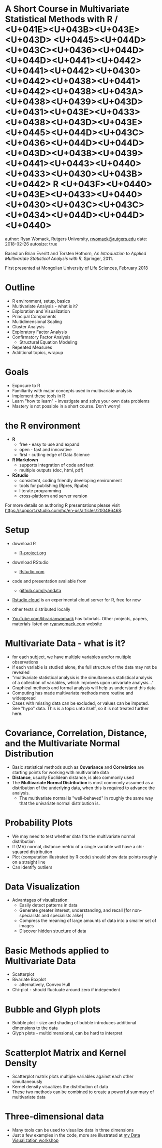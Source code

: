 A Short Course in Multivariate Statistical Methods with R / <U+041E><U+043B><U+043E><U+043D> <U+0445><U+044D><U+043C><U+0436><U+044D><U+044D><U+0441><U+0442> <U+0441><U+0442><U+0430><U+0442><U+0438><U+0441><U+0442><U+0438><U+043A><U+0438><U+0439><U+043D> <U+0431><U+043E><U+0433><U+0438><U+043D><U+043E> <U+0445><U+044D><U+043C><U+0436><U+044D><U+044D><U+043D><U+0438><U+0439> <U+0441><U+0443><U+0440><U+0433><U+0430><U+043B><U+0442> R <U+043F><U+0440><U+043E><U+0433><U+0440><U+0430><U+043C><U+043C> <U+0434><U+044D><U+044D><U+0440>
========================================================
author: Ryan Womack, Rutgers University, rwomack@rutgers.edu
date: 2018-02-26
autosize: true

Based on Brian Everitt and Torsten Hothorn, *An Introduction to Applied Multivariate Statistical Analysis with R*, Springer, 2011.

First presented at Mongolian University of Life Sciences, February 2018

Outline
========================================================
* R environment, setup, basics
* Multivariate Analysis - what is it?
* Exploration and Visualization
* Principal Components
* Multidimensional Scaling
* Cluster Analysis
* Exploratory Factor Analysis
* Confirmatory Factor Analysis
    * Structural Equation Modeling
* Repeated Measures
* Additional topics, wrapup

Goals
========================================================
* Exposure to R
* Familiarity with major concepts used in multivariate analysis
* Implement these tools in R
* Learn "how to learn" - investigate and solve your own data problems
* Mastery is not possible in a short course.  Don't worry!

the R environment
========================================================
* **R**
    * free - easy to use and expand
    * open - fast and innovative
    * first - cutting edge of Data Science
* **R Markdown**
    * supports integration of code and text
    * multiple outputs (doc, html, pdf)
* **RStudio**
    * consistent, coding friendly developing environment
    * tools for publishing (Rpres, Rpubs)
    * literate programming
    * cross-platform and server version
    

For more details on authoring R presentations please visit <https://support.rstudio.com/hc/en-us/articles/200486468>.

Setup
========================================================
* download R 
    * [R-project.org](https://r-project.org)
* download RStudio
    * [Rstudio.com](https://rstudio.com)
* code and presentation available from
    * [github.com/ryandata](https://github.com/ryandata/multivariate)
* [Rstudio.cloud](https://rstudio.cloud) is an experimental cloud server for R, free for now
* other texts distributed locally

* [YouTube.com/librarianwomack](https://youtube.com/librarianwomack) has tutorials.  Other projects, papers, materials listed on [ryanwomack.com](https://ryanwomack.com) website

Multivariate Data - what is it?
========================================================
* for each subject, we have multiple variables and/or multiple observations
* if each variable is studied alone, the full structure of the data may not be revealed
* "multivariate statistical analysis is the simultaneous statistical analysis of a collection of variables, which improves upon univariate analysis..."
* Graphical methods and formal analysis will help us understand this data
* Computing has made multivariate methods more routine and widespread
* Cases with missing data can be excluded, or values can be imputed. See "hypo" data.  This is a topic unto itself, so it is not treated further here.

Covariance, Correlation, Distance, and the Multivariate Normal Distribution
========================================================
* Basic statistical methods such as **Covariance** and **Correlation** are starting points for working with multivariate data
* **Distance**, usually Euclidean distance, is also commonly used
* The **Multivariate Normal Distribution** is most commonly assumed as a distribution of the underlying data, when this is required to advance the analysis.
    * The multivariate normal is "well-behaved" in roughly the same way that the univariate normal distribution is.

Probability Plots
========================================================
* We may need to test whether data fits the multivariate normal distribution
* If (MV) normal, distance metric of a single variable will have a chi-squared distribution
* Plot (computation illustrated by R code) should show data points roughly on a straight line
* Can identify outliers

Data Visualization
========================================================
* Advantages of visualization:
    * Easily detect patterns in data
    * Generate greater interest, understanding, and recall [for non-specialists and specialists alike]
    * Compress the meaning of large amounts of data into a smaller set of images
    * Discover hidden structure of data
    
    
Basic Methods applied to Multivariate Data
========================================================
* Scatterplot
* Bivariate Boxplot 
    * alternatively, Convex Hull
* Chi-plot - should fluctuate around zero if independent

Bubble and Glyph plots
========================================================
* Bubble plot - size and shading of bubble introduces additional dimensions to the data
* Glyph plots - multidimensional, can be hard to interpret

Scatterplot Matrix and Kernel Density
========================================================
* Scatterplot matrix plots multiple variables against each other simultaneously
* Kernel density visualizes the distribution of data
* These two methods can be combined to create a powerful summary of multivariate data


Three-dimensional data
========================================================
* Many tools can be used to visualize data in three dimensions
* Just a few examples in the code, more are illustrated at [my Data Visualization workshop](https://github.com/ryandata/DataViz)
